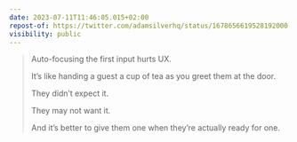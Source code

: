 ```yaml
---
date: 2023-07-11T11:46:05.015+02:00
repost-of: https://twitter.com/adamsilverhq/status/1678656619528192000
visibility: public
---
```

> Auto-focusing the first input hurts UX.
> 
> It’s like handing a guest a cup of tea as you greet them at the door.
> 
> They didn’t expect it.
> 
> They may not want it.
> 
> And it’s better to give them one when they’re actually ready for one.
